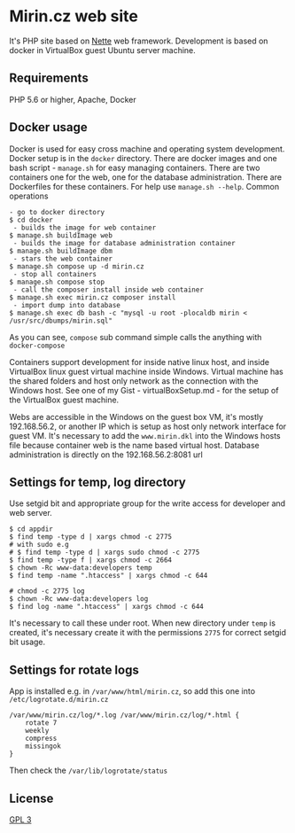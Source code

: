 Mirin.cz web site
=============

It's PHP site based on [Nette](https://nette.org) web framework.
Development is based on docker in VirtualBox guest Ubuntu server machine.

Requirements
------------

PHP 5.6 or higher, Apache, Docker

Docker usage
------------
Docker is used for easy cross machine and operating system development. 
Docker setup is in the ```docker``` directory. There are docker images
and one bash script - ```manage.sh``` for easy managing containers. There are two containers
one for the web, one for the database administration. There are Dockerfiles
for these containers.
For help use ```manage.sh --help```. Common operations

    - go to docker directory
    $ cd docker
     - builds the image for web container
    $ manage.sh buildImage web 
     - builds the image for database administration container
    $ manage.sh buildImage dbm
     - stars the web container
    $ manage.sh compose up -d mirin.cz
     - stop all containers
    $ manage.sh compose stop
     - call the composer install inside web container
    $ manage.sh exec mirin.cz composer install
     - import dump into database
    $ manage.sh exec db bash -c "mysql -u root -plocaldb mirin < /usr/src/dbumps/mirin.sql"
    
As you can see, ```compose``` sub command simple calls the anything with ```docker-compose```

Containers support development for inside native linux host, and inside
VirtualBox linux guest virtual machine inside Windows.
Virtual machine has the shared folders and host only network as the
connection with the Windows host. See one of my Gist - virtualBoxSetup.md - 
for the setup of the VirtualBox guest machine.

Webs are accessible in the Windows on the guest box VM, it's mostly 192.168.56.2, or another IP
which is setup as host only network interface for guest VM. It's necessary
to add the ```www.mirin.dkl``` into the Windows hosts file because container web
is the name based virtual host.
Database administration is directly on the 192.168.56.2:8081 url

Settings for temp, log directory
-------
Use setgid bit and appropriate group for the write access for developer and web server.

    $ cd appdir
    $ find temp -type d | xargs chmod -c 2775
    # with sudo e.g
    # $ find temp -type d | xargs sudo chmod -c 2775
    $ find temp -type f | xargs chmod -c 2664
    $ chown -Rc www-data:developers temp 
    $ find temp -name ".htaccess" | xargs chmod -c 644

    # chmod -c 2775 log
    $ chown -Rc www-data:developers log 
    $ find log -name ".htaccess" | xargs chmod -c 644
    
It's necessary to call these under root.
When new directory under ```temp``` is created, it's necessary create it with the permissions ```2775```
for correct setgid bit usage.

Settings for rotate logs
-------
App is installed e.g. in ```/var/www/html/mirin.cz```, so add this one into ```/etc/logrotate.d/mirin.cz```

    /var/www/mirin.cz/log/*.log /var/www/mirin.cz/log/*.html {
        rotate 7
        weekly
        compress
        missingok
    }

Then check the ```/var/lib/logrotate/status```

License
-------
[GPL 3](https://www.gnu.org/licenses/gpl-3.0.en.html)
